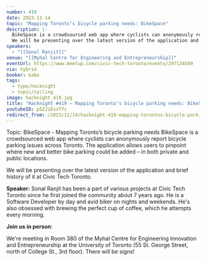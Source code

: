 ```yaml
---
number: 419
date: 2023-11-14
topic: "Mapping Toronto’s bicycle parking needs: BikeSpace"
description: |-
  BikeSpace is a crowdsourced web app where cyclists can anonymously report bicycle parking issues across Toronto. The application allows users to pinpoint where new and better bike parking could be added – in both private and public locations.
  We will be presenting over the latest version of the application and brief history of it at Civic Tech Toronto.
speakers:
  - "[[Sonal Ranjit]]"
venue: "[[Myhal Centre for Engineering and Entrepreneurship]]"
eventUrl: https://www.meetup.com/civic-tech-toronto/events/297134569
via: hybrid
booker: Gabe
tags:
  - type/hacknight
  - topic/cycling
image: hacknight_419.jpg
title: "Hacknight #419 – Mapping Toronto’s bicycle parking needs: BikeSpace"
youtubeID: p5ZJiEsvT7c
redirect_from: /2023/11/14/hacknight-419-mapping-torontos-bicycle-parking-needs-bikespace-with-sonal-ranjit/
---
```

Topic: BikeSpace - Mapping Toronto’s bicycle parking needs
BikeSpace is a crowdsourced web app where cyclists can anonymously report bicycle parking issues across Toronto. The application allows users to pinpoint where new and better bike parking could be added – in both private and public locations.

We will be presenting over the latest version of the application and brief history of it at Civic Tech Toronto.

**Speaker:**
Sonal Ranjit has been a part of various projects at Civic Tech Toronto since he first joined the community about 7 years ago. He is a Software Developer by day and avid biker on nights and weekends. He's also obsessed with brewing the perfect cup of coffee, which he attempts every morning.

**Join us in person**:

We're meeting in Room 380 of the Myhal Centre for Engineering Innovation and Entrepreneurship at the University of Toronto (55 St. George Street, north of College St., 3rd floor). There will be signs!
